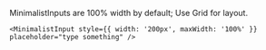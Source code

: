 MinimalistInputs are 100% width by default; Use Grid for layout.

    <MinimalistInput style={{ width: '200px', maxWidth: '100%' }} placeholder="type something" />
